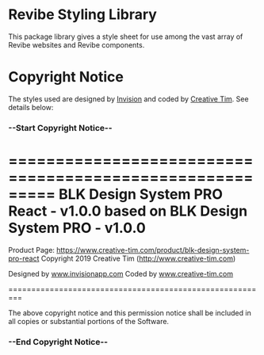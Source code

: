 # Revibe Styling Library
This package library gives a style sheet for use among the vast array of Revibe websites and Revibe components.

# Copyright Notice
The styles used are designed by [Invision](https://www.invision.com) and coded by [Creative Tim](https://www.creative-tim.com). See details below:

### --Start Copyright Notice--
  =========================================================
  BLK Design System PRO React - v1.0.0 based on BLK Design System PRO - v1.0.0
  =========================================================

  Product Page: https://www.creative-tim.com/product/blk-design-system-pro-react
  Copyright 2019 Creative Tim (http://www.creative-tim.com)

  Designed by www.invisionapp.com Coded by www.creative-tim.com

  =========================================================

  The above copyright notice and this permission notice shall be included in all copies or substantial portions of the Software.
### --End Copyright Notice--